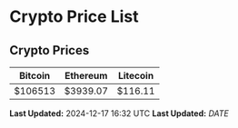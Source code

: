 # Crypto Price List

## Crypto Prices
| Bitcoin | Ethereum | Litecoin |
| ------- | -------- | -------- |
| $106513 | $3939.07 | $116.11 |
**Last Updated:** 2024-12-17 16:32 UTC
**Last Updated:** $DATE$
